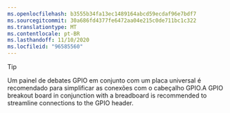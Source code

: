 ```yaml
---
ms.openlocfilehash: b3555b34fa13ec1489164abcd59ecdaf96e7bdf7
ms.sourcegitcommit: 30a686fd4377fe6472aa04e215c0de711bc1c322
ms.translationtype: MT
ms.contentlocale: pt-BR
ms.lasthandoff: 11/10/2020
ms.locfileid: "96585560"
---
```

> [!TIP]
> <span data-ttu-id="5f744-101">Um painel de debates GPIO em conjunto com um placa universal é recomendado para simplificar as conexões com o cabeçalho GPIO.</span><span class="sxs-lookup"><span data-stu-id="5f744-101">A GPIO breakout board in conjunction with a breadboard is recommended to streamline connections to the GPIO header.</span></span>
